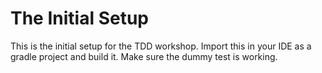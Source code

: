 # The Initial Setup
This is the initial setup for the TDD workshop. Import this in your IDE as a gradle project and build it. Make sure the dummy test is working.
